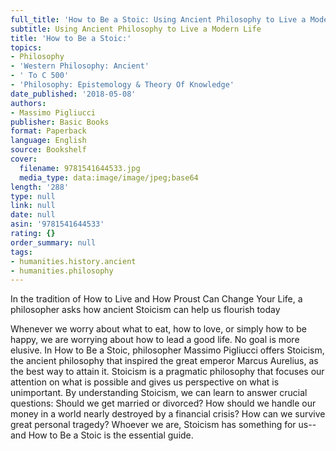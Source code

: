 ```yaml
---
full_title: 'How to Be a Stoic: Using Ancient Philosophy to Live a Modern Life'
subtitle: Using Ancient Philosophy to Live a Modern Life
title: 'How to Be a Stoic:'
topics:
- Philosophy
- 'Western Philosophy: Ancient'
- ' To C 500'
- 'Philosophy: Epistemology & Theory Of Knowledge'
date_published: '2018-05-08'
authors:
- Massimo Pigliucci
publisher: Basic Books
format: Paperback
language: English
source: Bookshelf
cover:
  filename: 9781541644533.jpg
  media_type: data:image/image/jpeg;base64
length: '288'
type: null
link: null
date: null
asin: '9781541644533'
rating: {}
order_summary: null
tags:
- humanities.history.ancient
- humanities.philosophy
---
```

In the tradition of How to Live and How Proust Can Change Your Life, a philosopher asks how ancient Stoicism can help us flourish today

Whenever we worry about what to eat, how to love, or simply how to be happy, we are worrying about how to lead a good life. No goal is more elusive. In How to Be a Stoic, philosopher Massimo Pigliucci offers Stoicism, the ancient philosophy that inspired the great emperor Marcus Aurelius, as the best way to attain it. Stoicism is a pragmatic philosophy that focuses our attention on what is possible and gives us perspective on what is unimportant. By understanding Stoicism, we can learn to answer crucial questions: Should we get married or divorced? How should we handle our money in a world nearly destroyed by a financial crisis? How can we survive great personal tragedy? Whoever we are, Stoicism has something for us--and How to Be a Stoic is the essential guide.
